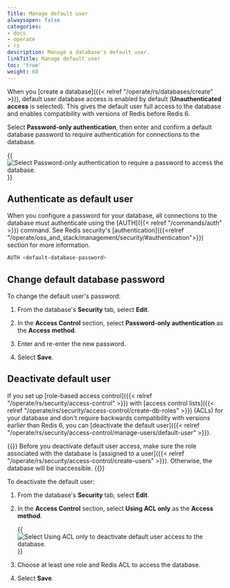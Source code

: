 ```yaml
---
Title: Manage default user
alwaysopen: false
categories:
- docs
- operate
- rs
description: Manage a database's default user.
linkTitle: Manage default user
toc: 'true'
weight: 60
---
```


When you [create a database]({{< relref "/operate/rs/databases/create" >}}), default user database access is enabled by default (**Unauthenticated access** is selected). This gives the default user full access to the database and enables compatibility with versions of Redis before Redis 6.

Select **Password-only authentication**, then enter and confirm a default database password to require authentication for connections to the database.

{{<image filename="images/rs/screenshots/databases/security-access-control-password-only.png" alt="Select Password-only authentication to require a password to access the database." >}}

## Authenticate as default user

When you configure a password for your database, all connections to the database must authenticate using the [AUTH]({{< relref "/commands/auth" >}}) command. See Redis security's [authentication]({{<relref "/operate/oss_and_stack/management/security/#authentication">}}) section for more information.

```sh
AUTH <default-database-password>
```

## Change default database password

To change the default user's password:

1. From the database's **Security** tab, select **Edit**.

1. In the **Access Control** section, select **Password-only authentication** as the **Access method**.

1. Enter and re-enter the new password.

1. Select **Save**.

## Deactivate default user

If you set up [role-based access control]({{< relref "/operate/rs/security/access-control" >}}) with [access control lists]({{< relref "/operate/rs/security/access-control/create-db-roles" >}}) (ACLs) for your database and don't require backwards compatibility with versions earlier than Redis 6, you can [deactivate the default user]({{< relref "/operate/rs/security/access-control/manage-users/default-user" >}}).

{{<warning>}}
Before you deactivate default user access, make sure the role associated with the database is [assigned to a user]({{< relref "/operate/rs/security/access-control/create-users" >}}). Otherwise, the database will be inaccessible.
{{</warning>}}

To deactivate the default user:

1. From the database's **Security** tab, select **Edit**.

1. In the **Access Control** section, select **Using ACL only** as the **Access method**.

    {{<image filename="images/rs/screenshots/databases/security-access-control-acl-only.png" alt="Select Using ACL only to deactivate default user access to the database." >}}

1. Choose at least one role and Redis ACL to access the database.

1. Select **Save**.
